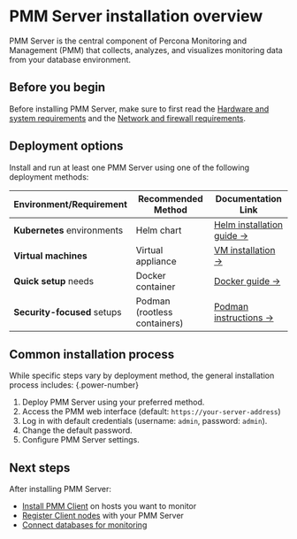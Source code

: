 # PMM Server installation overview

PMM Server is the central component of Percona Monitoring and Management (PMM) that collects, analyzes, and visualizes monitoring data from your database environment.

## Before you begin
Before installing PMM Server, make sure to first read the [Hardware and system requirements](../plan-pmm-installation/hardware_and_system.md) and the [Network and firewall requirements](../plan-pmm-installation/network_and_firewall.md).

## Deployment options

Install and run at least one PMM Server using one of the following deployment methods:

| Environment/Requirement       | Recommended Method          | Documentation Link                                                                 |
|-------------------------------|-----------------------------|-----------------------------------------------------------------------------------|
| **Kubernetes** environments   | Helm chart                  | [Helm installation guide →](../install-pmm-server/deployment-options/helm/index.md) |
| **Virtual machines**          | Virtual appliance           | [VM installation →](../install-pmm-server/deployment-options/virtual/index.md)     |
| **Quick setup** needs         | Docker container            | [Docker guide →](../install-pmm-server/deployment-options/docker/index.md)         |
| **Security-focused** setups   | Podman (rootless containers)| [Podman instructions →](../install-pmm-server/deployment-options/podman/index.md)  |

<!--  **AWS cloud** deployments     | AWS Marketplace             | [AWS option →](../install-pmm-server/deployment-options/aws/aws.md)-->

## Common installation process

While specific steps vary by deployment method, the general installation process includes:
{.power-number}

1. Deploy PMM Server using your preferred method.
2. Access the PMM web interface (default: `https://your-server-address`)
3. Log in with default credentials (username: `admin`, password: `admin`).
4. Change the default password.
5. Configure PMM Server settings.

## Next steps

After installing PMM Server:

- [Install PMM Client](../install-pmm-client/index.md) on hosts you want to monitor
- [Register Client nodes](../register-client-node/index.md) with your PMM Server
- [Connect databases for monitoring](../install-pmm-client/connect-database/index.md)